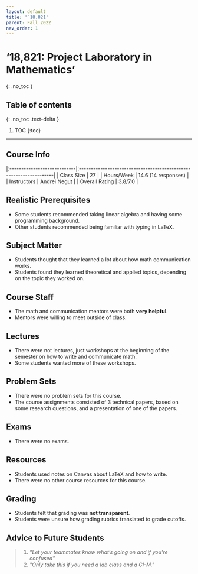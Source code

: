 ```yaml
---
layout: default
title: '`18.821'
parent: Fall 2022
nav_order: 1
---
```


# ‘18,821: Project Laboratory in Mathematics’
{: .no_toc }

## Table of contents
{: .no_toc .text-delta }

1. TOC
{:toc}

---

## Course Info

|:----------------------------|:-------------------------------------------------------------------|
| Class Size    		| 27                                                            		|
| Hours/Week        	| 14.6 (14 responses)                                          	| 
| Instructors         	| Andrei Negut						|
| Overall Rating	| 3.8/7.0						|

## Realistic Prerequisites
* Some students recommended taking linear algebra and having some programming background.
* Other students recommended being familiar with typing in LaTeX. 

## Subject Matter
* Students thought that they learned a lot about how math communication works. 
* Students found they learned theoretical and applied topics, depending on the topic they worked on.

## Course Staff
* The math and communication mentors were both **very helpful**.
* Mentors were willing to meet outside of class.

## Lectures
* There were not lectures, just workshops at the beginning of the semester on how to write and communicate math. 
* Some students wanted more of these workshops. 

## Problem Sets
* There were no problem sets for this course.
* The course assignments consisted of 3 technical papers, based on some research questions, and a presentation of one of the papers.

## Exams
* There were no exams.

## Resources
* Students used notes on Canvas about LaTeX and how to write.
* There were no other course resources for this course.

## Grading
* Students felt that grading was **not transparent**.
* Students were unsure how grading rubrics translated to grade cutoffs.

## Advice to Future Students
> 1. *”Let your teammates know what’s going on and if you’re confused"* 
> 2. *"Only take this if you need a lab class and a CI-M."*
